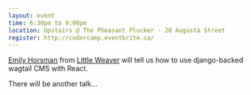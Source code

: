 ```yaml
---
layout: event
time: 6:30pm to 9:00pm
location: Upstairs @ The Pheasant Plucker - 20 Augusta Street
register: http://codercamp.eventbrite.ca/
---
```


[Emily Horsman](https://twitter.com/emilymhorsman) from [Little Weaver](https://littleweaverweb.com/) will tell us how to use django-backed wagtail CMS with React.

There will be another talk...
